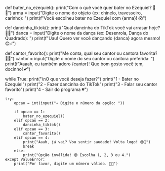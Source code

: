 def bater_no_ezequiel():
    print("Com o quê você quer bater no Ezequiel? 👊😳")
    arma = input("Digite o nome do objeto (ex: chinelo, travesseiro, carinho): ")
    print(f"Você escolheu bater no Ezequiel com {arma}! 😱")

def dancinha_tiktok():
    print("Qual dancinha do TikTok você vai arrasar hoje? 💃✨")
    danca = input("Digite o nome da dança (ex: Desenrola, Dança do Quadrado): ")
    print(f"Uau! Quero ver você dançando {danca} agora mesmo! 😍🎶")

def cantor_favorito():
    print("Me conta, qual seu cantor ou cantora favorita? 🎤🎶")
    cantor = input("Digite o nome do seu cantor ou cantora preferida: ")
    print(f"Aaaah, eu também adoro {cantor}! Que bom gosto você tem, docinho! 💕")

while True:
    print("\nO que você deseja fazer?")
    print("1 - Bater no Ezequiel")
    print("2 - Fazer dancinha do TikTok")
    print("3 - Falar seu cantor favorito")
    print("4 - Sair do programa 💔")

    try:
        opcao = int(input("➡️ Digite o número da opção: "))

        if opcao == 1:
            bater_no_ezequiel()
        elif opcao == 2:
            dancinha_tiktok()
        elif opcao == 3:
            cantor_favorito()
        elif opcao == 4:
            print("Aaah, já vai? Vou sentir saudade! Volta logo! 😢💖")
            break
        else:
            print("Opção inválida! 😢 Escolha 1, 2, 3 ou 4.")
    except ValueError:
        print("Por favor, digite um número válido. 🧠💡")
